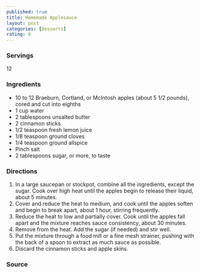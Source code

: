 ```yaml
---
published: true
title: Homemade Applesauce
layout: post
categories: [Desserts]
rating: 0
---
```

### Servings
12

### Ingredients
- 10 to 12 Braeburn, Cortland, or McIntosh apples (about 5 1/2 pounds), cored and cut into eighths 
- 1 cup water 
- 2 tablespoons unsalted butter 
- 2 cinnamon sticks 
- 1/2 teaspoon fresh lemon juice 
- 1/8 teaspoon ground cloves 
- 1/4 teaspoon ground allspice 
- Pinch salt 
- 2 tablespoons sugar, or more, to taste

### Directions
1. In a large saucepan or stockpot, combine all the ingredients, except the sugar. Cook over high heat until the apples begin to release their liquid, about 5 minutes.
2. Cover and reduce the heat to medium, and cook until the apples soften and begin to break apart, about 1 hour, stirring frequently.
3. Reduce the heat to low and partially cover. Cook until the apples fall apart and the mixture reaches sauce consistency, about 30 minutes.
4. Remove from the heat. Add the sugar (if needed) and stir well.
5. Put the mixture through a food mill or a fine mesh strainer, pushing with the back of a spoon to extract as much sauce as possible.
6. Discard the cinnamon sticks and apple skins.

### Source

